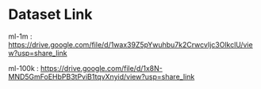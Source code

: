 # Dataset Link
ml-1m : https://drive.google.com/file/d/1wax39Z5pYwuhbu7k2CrwcvIjc3OlkclU/view?usp=share_link

ml-100k : https://drive.google.com/file/d/1x8N-MND5GmFoEHbPB3tPviB1tqvXnyid/view?usp=share_link
